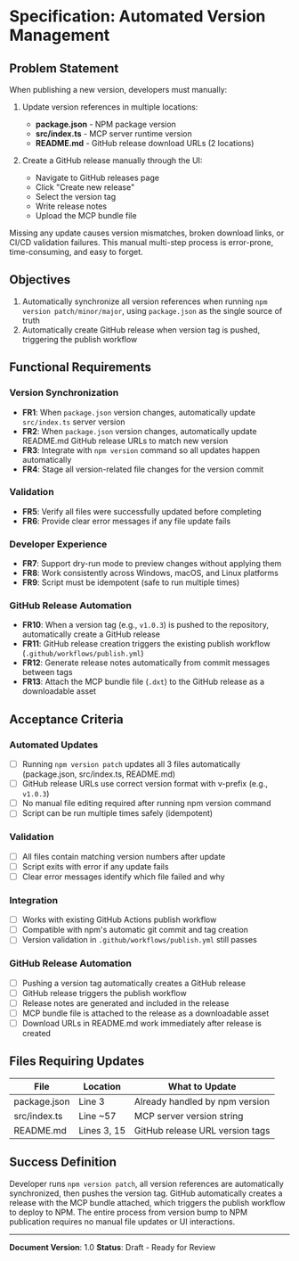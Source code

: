 # Specification: Automated Version Management

## Problem Statement

When publishing a new version, developers must manually:

1. Update version references in multiple locations:
   - **package.json** - NPM package version
   - **src/index.ts** - MCP server runtime version
   - **README.md** - GitHub release download URLs (2 locations)

2. Create a GitHub release manually through the UI:
   - Navigate to GitHub releases page
   - Click "Create new release"
   - Select the version tag
   - Write release notes
   - Upload the MCP bundle file

Missing any update causes version mismatches, broken download links, or CI/CD validation failures. This manual multi-step process is error-prone, time-consuming, and easy to forget.

## Objectives

1. Automatically synchronize all version references when running `npm version patch/minor/major`, using `package.json` as the single source of truth
2. Automatically create GitHub release when version tag is pushed, triggering the publish workflow

## Functional Requirements

### Version Synchronization

- **FR1**: When `package.json` version changes, automatically update `src/index.ts` server version
- **FR2**: When `package.json` version changes, automatically update README.md GitHub release URLs to match new version
- **FR3**: Integrate with `npm version` command so all updates happen automatically
- **FR4**: Stage all version-related file changes for the version commit

### Validation

- **FR5**: Verify all files were successfully updated before completing
- **FR6**: Provide clear error messages if any file update fails

### Developer Experience

- **FR7**: Support dry-run mode to preview changes without applying them
- **FR8**: Work consistently across Windows, macOS, and Linux platforms
- **FR9**: Script must be idempotent (safe to run multiple times)

### GitHub Release Automation

- **FR10**: When a version tag (e.g., `v1.0.3`) is pushed to the repository, automatically create a GitHub release
- **FR11**: GitHub release creation triggers the existing publish workflow (`.github/workflows/publish.yml`)
- **FR12**: Generate release notes automatically from commit messages between tags
- **FR13**: Attach the MCP bundle file (`.dxt`) to the GitHub release as a downloadable asset

## Acceptance Criteria

### Automated Updates
- [ ] Running `npm version patch` updates all 3 files automatically (package.json, src/index.ts, README.md)
- [ ] GitHub release URLs use correct version format with v-prefix (e.g., `v1.0.3`)
- [ ] No manual file editing required after running npm version command
- [ ] Script can be run multiple times safely (idempotent)

### Validation
- [ ] All files contain matching version numbers after update
- [ ] Script exits with error if any update fails
- [ ] Clear error messages identify which file failed and why

### Integration
- [ ] Works with existing GitHub Actions publish workflow
- [ ] Compatible with npm's automatic git commit and tag creation
- [ ] Version validation in `.github/workflows/publish.yml` still passes

### GitHub Release Automation
- [ ] Pushing a version tag automatically creates a GitHub release
- [ ] GitHub release triggers the publish workflow
- [ ] Release notes are generated and included in the release
- [ ] MCP bundle file is attached to the release as a downloadable asset
- [ ] Download URLs in README.md work immediately after release is created

## Files Requiring Updates

| File | Location | What to Update |
|------|----------|----------------|
| package.json | Line 3 | Already handled by npm version |
| src/index.ts | Line ~57 | MCP server version string |
| README.md | Lines 3, 15 | GitHub release URL version tags |

## Success Definition

Developer runs `npm version patch`, all version references are automatically synchronized, then pushes the version tag. GitHub automatically creates a release with the MCP bundle attached, which triggers the publish workflow to deploy to NPM. The entire process from version bump to NPM publication requires no manual file updates or UI interactions.

---

**Document Version**: 1.0
**Status**: Draft - Ready for Review
